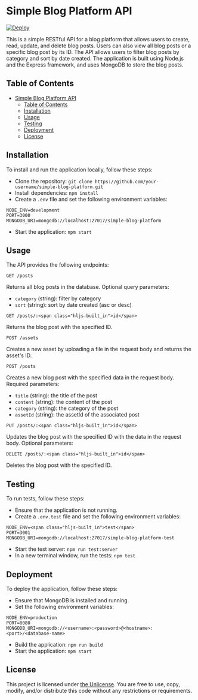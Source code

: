 # Simple Blog Platform API

[![Deploy](https://github.com/therebelrobot/simple-blog-server/actions/workflows/main.yml/badge.svg)](https://github.com/therebelrobot/simple-blog-server/actions/workflows/main.yml)

This is a simple RESTful API for a blog platform that allows users to create, read, update, and delete blog posts. Users can also view all blog posts or a specific blog post by its ID. The API allows users to filter blog posts by category and sort by date created. The application is built using Node.js and the Express framework, and uses MongoDB to store the blog posts.

## Table of Contents

- [Simple Blog Platform API](#simple-blog-platform-api)
  - [Table of Contents](#table-of-contents)
  - [Installation](#installation)
  - [Usage](#usage)
  - [Testing](#testing)
  - [Deployment](#deployment)
  - [License](#license)

## Installation

To install and run the application locally, follow these steps:

- Clone the repository: `git clone https://github.com/your-username/simple-blog-platform.git`
- Install dependencies: `npm install`
- Create a `.env` file and set the following environment variables:

```
NODE_ENV=development
PORT=3000
MONGODB_URI=mongodb://localhost:27017/simple-blog-platform
```

- Start the application: `npm start`

## Usage

The API provides the following endpoints:

```
GET /posts
```

Returns all blog posts in the database. Optional query parameters:

- `category` (string): filter by category
- `sort` (string): sort by date created (asc or desc)

```
GET /posts/:<span class="hljs-built_in">id</span>
```

Returns the blog post with the specified ID.

```
POST /assets
```

Creates a new asset by uploading a file in the request body and returns the asset's ID.

```
POST /posts
```

Creates a new blog post with the specified data in the request body. Required parameters:

- `title` (string): the title of the post
- `content` (string): the content of the post
- `category` (string): the category of the post
- `assetId` (string): the assetId of the associated post

```
PUT /posts/:<span class="hljs-built_in">id</span>
```

Updates the blog post with the specified ID with the data in the request body. Optional parameters:

```
DELETE /posts/:<span class="hljs-built_in">id</span>
```

Deletes the blog post with the specified ID.

## Testing

To run tests, follow these steps:

- Ensure that the application is not running.
- Create a `.env.test` file and set the following environment variables:

```
NODE_ENV=<span class="hljs-built_in">test</span>
PORT=3001
MONGODB_URI=mongodb://localhost:27017/simple-blog-platform-test
```

- Start the test server: `npm run test:server`
- In a new terminal window, run the tests: `npm test`

## Deployment

To deploy the application, follow these steps:

- Ensure that MongoDB is installed and running.
- Set the following environment variables:

```
NODE_ENV=production
PORT=8080
MONGODB_URI=mongodb://<username>:<password>@<hostname>:<port>/<database-name>
```

- Build the application: `npm run build`
- Start the application: `npm start`

## License

This project is licensed under [the Unlicense](./LICENSE). You are free to use, copy, modify, and/or distribute this code without any restrictions or requirements.
